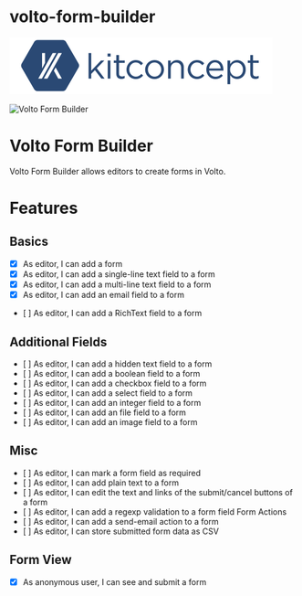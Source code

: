 # volto-form-builder

![kitconcept GmbH](https://raw.githubusercontent.com/kitconcept/volto-form-builder/master/kitconcept.png)

![Volto Form Builder](https://github.com/kitconcept/volto-form-builder/workflows/Volto%20Form%20Builder/badge.svg)

# Volto Form Builder

Volto Form Builder allows editors to create forms in Volto.

# Features

## Basics

- [x] As editor, I can add a form
- [x] As editor, I can add a single-line text field to a form
- [x] As editor, I can add a multi-line text field to a form
- [x] As editor, I can add an email field to a form
- [ ] As editor, I can add a RichText field to a form

## Additional Fields

- [ ] As editor, I can add a hidden text field to a form
- [ ] As editor, I can add a boolean field to a form
- [ ] As editor, I can add a checkbox field to a form
- [ ] As editor, I can add a select field to a form
- [ ] As editor, I can add an integer field to a form
- [ ] As editor, I can add an file field to a form
- [ ] As editor, I can add an image field to a form

## Misc

- [ ] As editor, I can mark a form field as required
- [ ] As editor, I can add plain text to a form
- [ ] As editor, I can edit the text and links of the submit/cancel buttons of a form
- [ ] As editor, I can add a regexp validation to a form field
Form Actions
- [ ] As editor, I can add a send-email action to a form
- [ ] As editor, I can store submitted form data as CSV

## Form View

- [x] As anonymous user, I can see and submit a form
